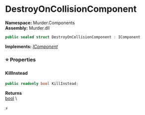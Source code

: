 # DestroyOnCollisionComponent

**Namespace:** Murder.Components \
**Assembly:** Murder.dll

```csharp
public sealed struct DestroyOnCollisionComponent : IComponent
```

**Implements:** _[IComponent](../../Bang/Components/IComponent.html)_

### ⭐ Properties
#### KillInstead
```csharp
public readonly bool KillInstead;
```

**Returns** \
[bool](https://learn.microsoft.com/en-us/dotnet/api/System.Boolean?view=net-7.0) \


⚡
